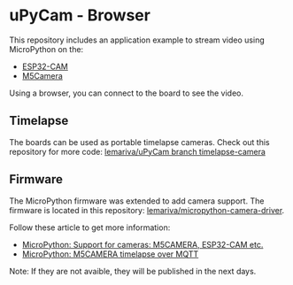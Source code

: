 # uPyCam - Browser 
This repository includes an application example to stream video using MicroPython on the:
* [ESP32-CAM](https://bit.ly/2Ndn8tN)
* [M5Camera](https://bit.ly/317Xb74)

Using a browser, you can connect to the board to see the video. 

## Timelapse
The boards can be used as portable timelapse cameras. Check out this repository for more code: [lemariva/uPyCam branch timelapse-camera](https://github.com/lemariva/uPyCam/tree/timelapse-camera)

## Firmware
The MicroPython firmware was extended to add camera support. The firmware is located in this repository: [lemariva/micropython-camera-driver](https://github.com/lemariva/micropython-camera-driver).

Follow these article to get more information:
* [MicroPython: Support for cameras: M5CAMERA, ESP32-CAM etc.](https://lemariva.com/blog/2020/06/micropython-support-cameras-m5camera-esp32-cam-etc)
* [MicroPython: M5CAMERA timelapse over MQTT](https://lemariva.com/blog/2020/06/micropython-m5camera-timelapse-over-mqtt)

Note: If they are not avaible, they will be published in the next days.